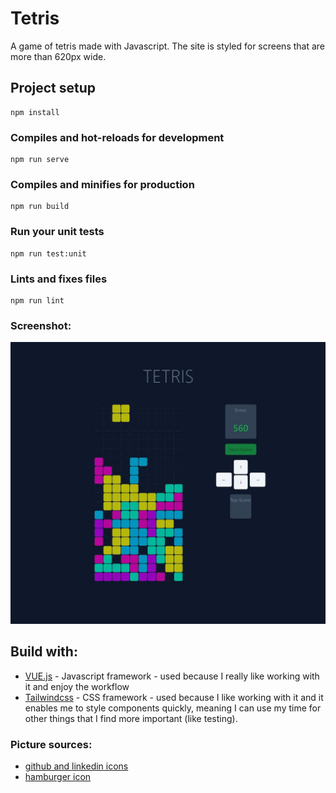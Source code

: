 # Tetris

A game of tetris made with Javascript. The site is styled for screens that are more than 620px wide.

## Project setup

```
npm install
```

### Compiles and hot-reloads for development

```
npm run serve
```

### Compiles and minifies for production

```
npm run build
```

### Run your unit tests

```
npm run test:unit
```

### Lints and fixes files

```
npm run lint
```

### Screenshot:

![Tetris screenshot](src/assets/tetris.JPG)

## Build with:

- [VUE.js](https://cli.vuejs.org/) - Javascript framework - used because I really like working with it and enjoy the workflow
- [Tailwindcss](https://tailwindcss.com/) - CSS framework - used because I like working with it and it enables me to style components quickly, meaning I can use my time for other things that I find more important (like testing).

### Picture sources:

- [github and linkedin icons](https://www.flaticon.com/authors/roundicons-premium)
- [hamburger icon](https://www.flaticon.com/authors/freepik)
